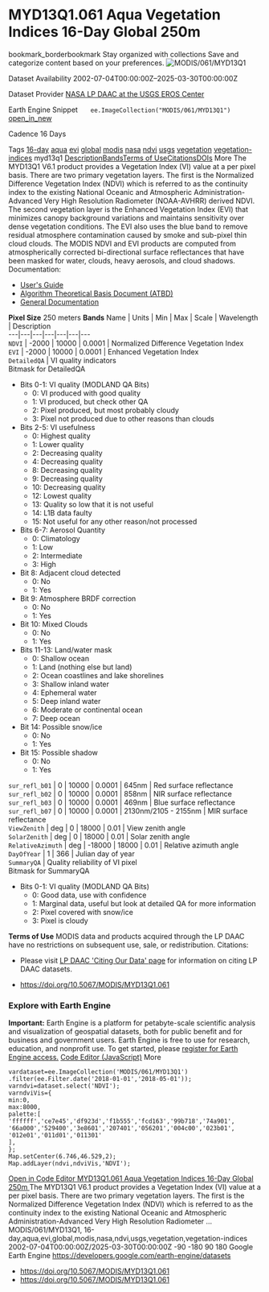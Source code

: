  
#  MYD13Q1.061 Aqua Vegetation Indices 16-Day Global 250m 
bookmark_borderbookmark Stay organized with collections  Save and categorize content based on your preferences.
![MODIS/061/MYD13Q1](https://developers.google.com/earth-engine/datasets/images/MODIS/MODIS_061_MYD13Q1_sample.png) 

Dataset Availability
    2002-07-04T00:00:00Z–2025-03-30T00:00:00Z 

Dataset Provider
     [ NASA LP DAAC at the USGS EROS Center ](https://doi.org/10.5067/MODIS/MYD13Q1.061) 

Earth Engine Snippet
     `    ee.ImageCollection("MODIS/061/MYD13Q1")   ` [ open_in_new ](https://code.earthengine.google.com/?scriptPath=Examples:Datasets/MODIS/MODIS_061_MYD13Q1) 

Cadence
    16 Days 

Tags
     [16-day](https://developers.google.com/earth-engine/datasets/tags/16-day) [aqua](https://developers.google.com/earth-engine/datasets/tags/aqua) [evi](https://developers.google.com/earth-engine/datasets/tags/evi) [global](https://developers.google.com/earth-engine/datasets/tags/global) [modis](https://developers.google.com/earth-engine/datasets/tags/modis) [nasa](https://developers.google.com/earth-engine/datasets/tags/nasa) [ndvi](https://developers.google.com/earth-engine/datasets/tags/ndvi) [usgs](https://developers.google.com/earth-engine/datasets/tags/usgs) [vegetation](https://developers.google.com/earth-engine/datasets/tags/vegetation) [vegetation-indices](https://developers.google.com/earth-engine/datasets/tags/vegetation-indices)
myd13q1
[Description](https://developers.google.com/earth-engine/datasets/catalog/MODIS_061_MYD13Q1#description)[Bands](https://developers.google.com/earth-engine/datasets/catalog/MODIS_061_MYD13Q1#bands)[Terms of Use](https://developers.google.com/earth-engine/datasets/catalog/MODIS_061_MYD13Q1#terms-of-use)[Citations](https://developers.google.com/earth-engine/datasets/catalog/MODIS_061_MYD13Q1#citations)[DOIs](https://developers.google.com/earth-engine/datasets/catalog/MODIS_061_MYD13Q1#dois) More
The MYD13Q1 V6.1 product provides a Vegetation Index (VI) value at a per pixel basis. There are two primary vegetation layers. The first is the Normalized Difference Vegetation Index (NDVI) which is referred to as the continuity index to the existing National Oceanic and Atmospheric Administration-Advanced Very High Resolution Radiometer (NOAA-AVHRR) derived NDVI. The second vegetation layer is the Enhanced Vegetation Index (EVI) that minimizes canopy background variations and maintains sensitivity over dense vegetation conditions. The EVI also uses the blue band to remove residual atmosphere contamination caused by smoke and sub-pixel thin cloud clouds. The MODIS NDVI and EVI products are computed from atmospherically corrected bi-directional surface reflectances that have been masked for water, clouds, heavy aerosols, and cloud shadows.
Documentation:
  * [User's Guide](https://lpdaac.usgs.gov/documents/103/MOD13_User_Guide_V6.pdf)
  * [Algorithm Theoretical Basis Document (ATBD)](https://lpdaac.usgs.gov/documents/104/MOD13_ATBD.pdf)
  * [General Documentation](https://ladsweb.modaps.eosdis.nasa.gov/filespec/MODIS/61/MOD13A2)


**Pixel Size** 250 meters 
**Bands**
Name | Units | Min | Max | Scale | Wavelength | Description  
---|---|---|---|---|---|---  
`NDVI` |  -2000  |  10000  | 0.0001 | Normalized Difference Vegetation Index  
`EVI` |  -2000  |  10000  | 0.0001 | Enhanced Vegetation Index  
`DetailedQA` | VI quality indicators  
Bitmask for DetailedQA
  * Bits 0-1: VI quality (MODLAND QA Bits) 
    * 0: VI produced with good quality
    * 1: VI produced, but check other QA
    * 2: Pixel produced, but most probably cloudy
    * 3: Pixel not produced due to other reasons than clouds
  * Bits 2-5: VI usefulness 
    * 0: Highest quality
    * 1: Lower quality
    * 2: Decreasing quality
    * 4: Decreasing quality
    * 8: Decreasing quality
    * 9: Decreasing quality
    * 10: Decreasing quality
    * 12: Lowest quality
    * 13: Quality so low that it is not useful
    * 14: L1B data faulty
    * 15: Not useful for any other reason/not processed
  * Bits 6-7: Aerosol Quantity 
    * 0: Climatology
    * 1: Low
    * 2: Intermediate
    * 3: High
  * Bit 8: Adjacent cloud detected 
    * 0: No
    * 1: Yes
  * Bit 9: Atmosphere BRDF correction 
    * 0: No
    * 1: Yes
  * Bit 10: Mixed Clouds 
    * 0: No
    * 1: Yes
  * Bits 11-13: Land/water mask 
    * 0: Shallow ocean
    * 1: Land (nothing else but land)
    * 2: Ocean coastlines and lake shorelines
    * 3: Shallow inland water
    * 4: Ephemeral water
    * 5: Deep inland water
    * 6: Moderate or continental ocean
    * 7: Deep ocean
  * Bit 14: Possible snow/ice 
    * 0: No
    * 1: Yes
  * Bit 15: Possible shadow 
    * 0: No
    * 1: Yes

  
`sur_refl_b01` |  0  |  10000  | 0.0001 | 645nm | Red surface reflectance  
`sur_refl_b02` |  0  |  10000  | 0.0001 | 858nm | NIR surface reflectance  
`sur_refl_b03` |  0  |  10000  | 0.0001 | 469nm | Blue surface reflectance  
`sur_refl_b07` |  0  |  10000  | 0.0001 | 2130nm/2105 - 2155nm | MIR surface reflectance  
`ViewZenith` | deg |  0  |  18000  | 0.01 | View zenith angle  
`SolarZenith` | deg |  0  |  18000  | 0.01 | Solar zenith angle  
`RelativeAzimuth` | deg |  -18000  |  18000  | 0.01 | Relative azimuth angle  
`DayOfYear` |  1  |  366  | Julian day of year  
`SummaryQA` | Quality reliability of VI pixel  
Bitmask for SummaryQA
  * Bits 0-1: VI quality (MODLAND QA Bits) 
    * 0: Good data, use with confidence
    * 1: Marginal data, useful but look at detailed QA for more information
    * 2: Pixel covered with snow/ice
    * 3: Pixel is cloudy

  
**Terms of Use**
MODIS data and products acquired through the LP DAAC have no restrictions on subsequent use, sale, or redistribution.
Citations:
  * Please visit [LP DAAC 'Citing Our Data' page](https://lpdaac.usgs.gov/citing_our_data) for information on citing LP DAAC datasets.


  * [ https://doi.org/10.5067/MODIS/MYD13Q1.061 ](https://doi.org/10.5067/MODIS/MYD13Q1.061)


### Explore with Earth Engine
**Important:** Earth Engine is a platform for petabyte-scale scientific analysis and visualization of geospatial datasets, both for public benefit and for business and government users. Earth Engine is free to use for research, education, and nonprofit use. To get started, please [register for Earth Engine access.](https://console.cloud.google.com/earth-engine)
[Code Editor (JavaScript)](https://developers.google.com/earth-engine/datasets/catalog/MODIS_061_MYD13Q1#code-editor-javascript-sample) More
```
vardataset=ee.ImageCollection('MODIS/061/MYD13Q1')
.filter(ee.Filter.date('2018-01-01','2018-05-01'));
varndvi=dataset.select('NDVI');
varndviVis={
min:0,
max:8000,
palette:[
'ffffff','ce7e45','df923d','f1b555','fcd163','99b718','74a901',
'66a000','529400','3e8601','207401','056201','004c00','023b01',
'012e01','011d01','011301'
],
};
Map.setCenter(6.746,46.529,2);
Map.addLayer(ndvi,ndviVis,'NDVI');
```
[ Open in Code Editor ](https://code.earthengine.google.com/?scriptPath=Examples:Datasets/MODIS/MODIS_061_MYD13Q1)
[ MYD13Q1.061 Aqua Vegetation Indices 16-Day Global 250m ](https://developers.google.com/earth-engine/datasets/catalog/MODIS_061_MYD13Q1)
The MYD13Q1 V6.1 product provides a Vegetation Index (VI) value at a per pixel basis. There are two primary vegetation layers. The first is the Normalized Difference Vegetation Index (NDVI) which is referred to as the continuity index to the existing National Oceanic and Atmospheric Administration-Advanced Very High Resolution Radiometer …
MODIS/061/MYD13Q1, 16-day,aqua,evi,global,modis,nasa,ndvi,usgs,vegetation,vegetation-indices 
2002-07-04T00:00:00Z/2025-03-30T00:00:00Z
-90 -180 90 180 
Google Earth Engine
https://developers.google.com/earth-engine/datasets
  * [ https://doi.org/10.5067/MODIS/MYD13Q1.061 ](https://doi.org/https://doi.org/10.5067/MODIS/MYD13Q1.061)
  * [ https://doi.org/10.5067/MODIS/MYD13Q1.061 ](https://doi.org/https://developers.google.com/earth-engine/datasets/catalog/MODIS_061_MYD13Q1)


